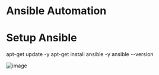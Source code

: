 # Ansible Automation

# Setup Ansible

apt-get update -y
apt-get install ansible -y
ansible --version

![image](https://user-images.githubusercontent.com/49937302/120094476-30329600-c153-11eb-9834-6fa5e22cd76a.png)


